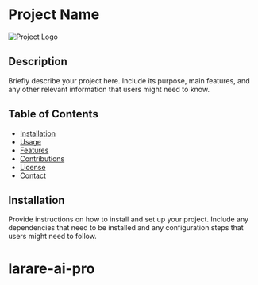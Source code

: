 # Project Name

![Project Logo](images/logo.png)

## Description

Briefly describe your project here. Include its purpose, main features, and any other relevant information that users might need to know.

## Table of Contents

- [Installation](#installation)
- [Usage](#usage)
- [Features](#features)
- [Contributions](#contributions)
- [License](#license)
- [Contact](#contact)

## Installation

Provide instructions on how to install and set up your project. Include any dependencies that need to be installed and any configuration steps that users might need to follow.

# larare-ai-pro
